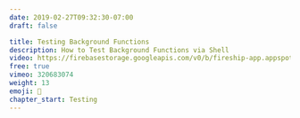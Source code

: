 ```yaml
---
date: 2019-02-27T09:32:30-07:00
draft: false

title: Testing Background Functions
description: How to Test Background Functions via Shell
video: https://firebasestorage.googleapis.com/v0/b/fireship-app.appspot.com/o/courses%2Fcloud-functions-master-course%2F3-shell.mp4?alt=media&token=b7883c21-b2e7-47ce-a502-89fac68b74a7
free: true
vimeo: 320683074
weight: 13
emoji: 🧪
chapter_start: Testing 
---
```


